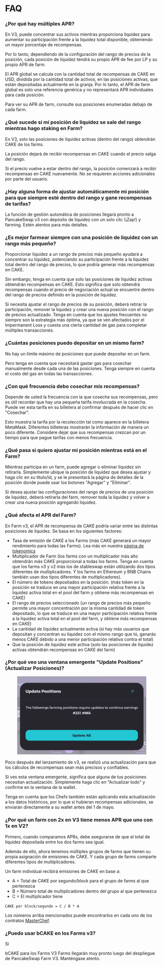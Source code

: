 # FAQ

### ¿Por qué hay múltiples APR?&#x20;

En V3, puede concentrar sus activos mientras proporciona liquidez para aumentar su participación frente a la liquidez total disponible, obteniendo un mayor porcentaje de recompensas.&#x20;

Por lo tanto, dependiendo de la configuración del rango de precios de la posición, cada posición de liquidez tendrá su propio APR de fee por LP y su propio APR de farm.&#x20;

El APR global se calcula con la cantidad total de recompensas de CAKE en USD, dividida por la cantidad total de activos, en las posiciones activas, que están depositadas actualmente en la granja. Por lo tanto, el APR de farm global es solo una referencia genérica y no representará APR individuales para cada posición.&#x20;

Para ver su APR de farm, consulte sus posiciones enumeradas debajo de cada farm.

### ¿Qué sucede si mi posición de liquidez se sale del rango mientras hago staking en Farm?&#x20;

En V3, solo las posiciones de liquidez activas (dentro del rango) obtendrán CAKE de los farms.&#x20;

La posición dejará de recibir recompensas en CAKE cuando el precio salga del rango.&#x20;

Si el precio vuelve a estar dentro del rango, la posición comenzará a recibir recompensas en CAKE nuevamente. No se requieren acciones adicionales por parte del usuario.

### ¿Hay alguna forma de ajustar automáticamente mi posición para que siempre esté dentro del rango y gane recompensas de tarifas?&#x20;

La función de gestión automática de posiciones llegará pronto a PancakeSwap v3 con depósito de liquidez con un solo clic (¡Zap!) y farming. Estén atentos para más detalles.

### ¿Es mejor farmear siempre con una posición de liquidez con un rango más pequeño?&#x20;

Proporcionar liquidez a un rango de precios más pequeño ayudará a concentrar su liquidez, potenciando su participación frente a la liquidez total dentro del rango de precios, lo que podría generar más recompensas en CAKE.&#x20;

Sin embargo, tenga en cuenta que solo las posiciones de liquidez activas obtendrán recompensas en CAKE. Esto significa que solo obtendrá recompensas cuando el precio de negociación actual se encuentre dentro del rango de precios definido en la posición de liquidez.&#x20;

Si necesita ajustar el rango de precios de su posición, deberá retirar la participación, remover la liquidez y crear una nueva posición con el rango de precios actualizado. Tenga en cuenta que los ajustes frecuentes no siempre son la estrategia más óptima, ya que se ven afectados por el Impermanent Loss y cuesta una cierta cantidad de gas para completar múltiples transacciones.

### ¿Cuántas posiciones puedo depositar en un mismo farm?

No hay un límite máximo de posiciones que puede depositar en un farm.&#x20;

Pero tenga en cuenta que necesitará gastar gas para cosechar manualmente desde cada una de las posiciones. Tenga siempre en cuenta el costo del gas en todas las transacciones.

### ¿Con qué frecuencia debo cosechar mis recompensas?&#x20;

Depende de usted la frecuencia con la que cosecha sus recompensas, pero es útil recordar que hay una pequeña tarifa involucrada en la cosecha. Puede ver esta tarifa en su billetera al confirmar después de hacer clic en "Cosechar".&#x20;

Esto muestra la tarifa por la recolección tal como aparece en la billetera MetaMask. Diferentes billeteras mostrarán la información de manera un poco diferente. Considere dejar que sus recompensas crezcan por un tiempo para que pague tarifas con menos frecuencia.

### ¿Qué pasa si quiero ajustar mi posición mientras está en el Farm?

Mientras participa en un farm, puede agregar o eliminar liquidez sin retirarla. Simplemente ubique la posición de liquidez que desea ajustar y haga clic en su título/id, y se le presentará la página de detalles de la posición donde puede usar los botones "Agregar" y "Eliminar".&#x20;

Si desea ajustar las configuraciones del rango de precios de una posición de liquidez, deberá retirarla del farm, remover toda la liquidez y volver a crear una nueva posición agregando liquidez.

### ¿Qué afecta el APR del Farm?&#x20;

En Farm v3, el APR de recompensa de CAKE podría variar entre las distintas posiciones de liquidez. Se basa en los siguientes factores:&#x20;

* Tasa de emisión de CAKE a los Farms (más CAKE generará un mayor rendimiento para todas las Farms). Lea más en nuestra [página de tokenomics](../../gobernanza-y-tokenomics/cake-updated-10-29-2020/tokenomics-de-cake.md)&#x20;
* Multiplicador de Farm (los farms con un multiplicador más alto obtendrán más CAKE proporcional a todas los farms. Tenga en cuenta que los farms v3 y v2 más los de stableswap están utilizando dos tipos diferentes de multiplicadores. Y los farms en Ethereum y BNB Chains también usan dos tipos diferentes de multiplicadores).&#x20;
* El número de tokens depositados en la posición. (más token en la posición se traduce en una mayor participación relativa frente a la liquidez activa total en el pool del farm y obtiene más recompensas en CAKE)
* El rango de precios seleccionado (un rango de precios más pequeño permite una mayor concentración por la misma cantidad de token depositado, lo que se traduce en una mayor participación relativa frente a la liquidez activa total en el pool del farm, y obtiene más recompensas en CAKE)
* La cantidad de liquidez actualmente activa (si hay más usuarios que depositan y concentran su liquidez con el mismo rango que tú, ganarás menos CAKE debido a una menor participación relativa contra el total)
* Que la posición de liquidez esté activa (solo las posiciones de liquidez activas obtendrán recompensas en CAKE del farm)

### ¿Por qué veo una ventana emergente "Update Positions" (Actualizar Posiciones)?

<figure><img src="../../.gitbook/assets/image (16) (2).png" alt=""><figcaption></figcaption></figure>

Poco después del lanzamiento de v3, se realizó una actualización para que los cálculos de recompensas sean más precisos y confiables.&#x20;

Si ves esta ventana emergente, significa que alguna de tus posiciones necesitan actualización. Simplemente haga clic en "Actualizar todo" y confirme en la ventana de la wallet.&#x20;

Tenga en cuenta que los Chefs también están aplicando esta actualización a los datos históricos, por lo que si hubieran recompensas adicionales, se enviarán directamente a su wallet antes del 1 de mayo.

### ¿Por qué un farm con 2x en V3 tiene menos APR que uno con 1x en V2?

Primero, cuando comparamos APRs, debe asegurarse de que el total de liquidez depositada entre los dos farms sea igual.

Además de ello, ahora tenemos múltiples grupos de farms que tienen su propia asignación de emisiones de CAKE. Y cada grupo de farms comparte diferentes tipos de multiplicadores.

Un farm individual recibirá emisiones de CAKE en base a:

* A = Total de CAKE por segundo/block para el grupo de farms al que pertenezca
* B = Número total de multiplicadores dentro del grupo al que pertenezca
* C = El multiplicador tiene

`CAKE por block/segundo = C / B * A`

Los números arriba mencionados puede encontrarlos en cada uno de los contratos [MasterChef](https://docs.pancakeswap.finance/code/smart-contracts/main-staking-masterchef-contract).



### ¿Puedo usar bCAKE en los Farms v3?

Sí

bCAKE para los Farms V3 Farms llegarán muy pronto luego del despliegue de PancakeSwap Farm V3. Manténgase atento.

